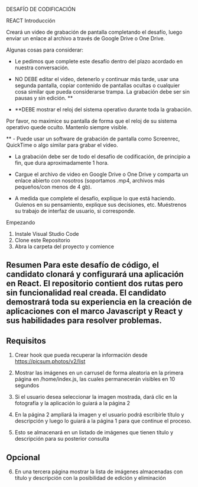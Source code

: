 DESAFÍO DE CODIFICACIÓN 

REACT Introducción 

Creará un video de grabación de pantalla completando el desafío, luego enviar un enlace al archivo a través de Google Drive o One Drive. 

Algunas cosas para considerar: 

- Le pedimos que complete este desafío dentro del plazo acordado en nuestra conversación. 

- NO DEBE editar el video, detenerlo y continuar más tarde, usar una segunda pantalla, copiar contenido de pantallas ocultas o cualquier cosa similar que pueda considerarse trampa. La grabación debe ser sin pausas y sin edición. ** 

- **DEBE mostrar el reloj del sistema operativo durante toda la grabación. 

Por favor, no maximice su pantalla de forma que el reloj de su sistema operativo quede oculto. Mantenlo siempre visible.

** - Puede usar un software de grabación de pantalla como Screenrec, QuickTime o algo similar para grabar el video. 

- La grabación debe ser de todo el desafío de codificación, de principio a fin, que dura aproximadamente 1 hora. 

- Cargue el archivo de video en Google Drive o One Drive y comparta un enlace abierto con nosotros (soportamos .mp4, archivos más pequeños/con menos de 4 gb). 

- A medida que complete el desafío, explique lo que está haciendo. Guíenos en su pensamiento, explique sus decisiones, etc. Muéstrenos su trabajo de interfaz de usuario, si corresponde. 

Empezando 

1. Instale Visual Studio Code
2. Clone este Repositorio
3. Abra la carpeta del proyecto y comience

## Resumen Para este desafío de código, el candidato clonará y configurará una aplicación en React. El repositorio contient dos rutas pero sin funcionalidad real creada. El candidato demostrará toda su experiencia en la creación de aplicaciones con el marco Javascript y React y sus habilidades para resolver problemas. 

## Requisitos 

1.  Crear hook que pueda recuperar la información desde https://picsum.photos/v2/list

2.  Mostrar las imágenes en un carrusel de forma aleatoria en la primera página en /home/index.js, las cuales permanecerán visibles en 10 segundos

3.  Si el usuario desea seleccionar la imagen mostrada, dará clic en la fotografía y la aplicación lo guiará a la página 2

4.  En la página 2 ampliará la imagen y el usuario podrá escribirle título y descripción y luego lo guiará a la página 1 para que continue el proceso.

5.  Esto se almacenará en un listado de imágenes que tienen título y descripción para su posterior consulta

## Opcional

6. En una tercera página mostrar la lista de imágenes almacenadas con título y descripción con la posibilidad de edición y eliminación


